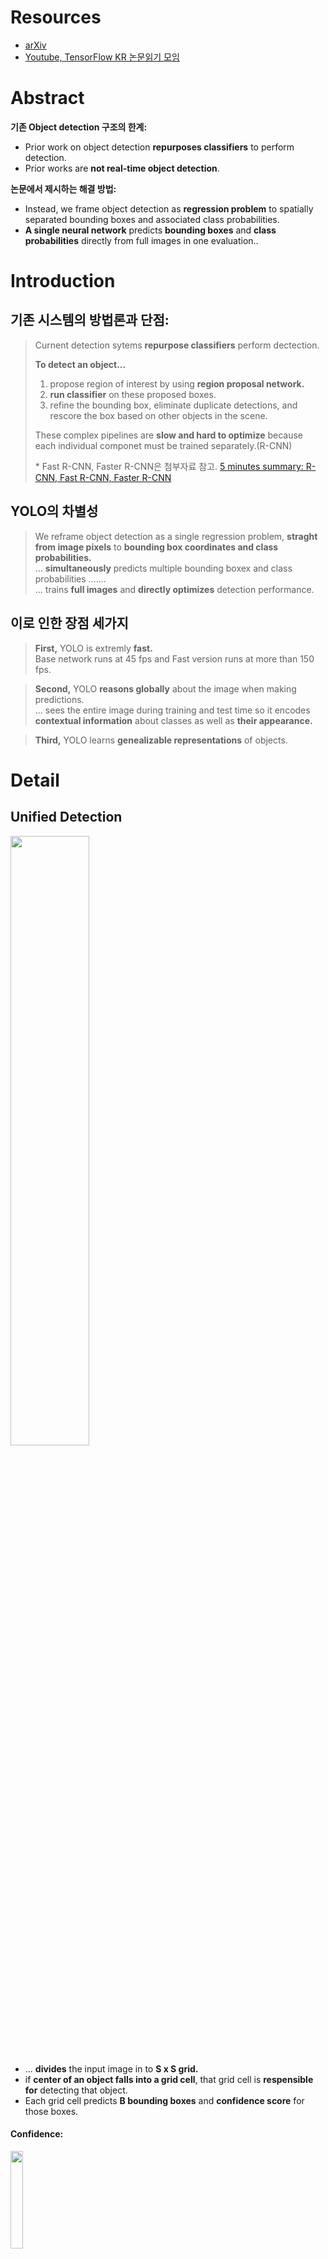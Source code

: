 # Resources
* [arXiv](https://arxiv.org/abs/1506.02640)
* [Youtube, TensorFlow KR 논문읽기 모임](https://www.youtube.com/watch?v=eTDcoeqj1_w&t=396s&list=PLlMkM4tgfjnJhhd4wn5aj8fVTYJwIpWkS&index=18)

# Abstract
**기존 Object detection 구조의 한계:**
* Prior work on object detection **repurposes classifiers** to perform detection.<br />
* Prior works are **not real-time object detection**.

**논문에서 제시하는 해결 방법:**
* Instead, we frame object detection as **regression problem** to spatially separated bounding boxes and associated class probabilities.<br />
* **A single neural network** predicts **bounding boxes** and **class probabilities** directly from full images in one evaluation..

# Introduction
## 기존 시스템의 방법론과 단점:
> Curnent detection sytems **repurpose classifiers** perform dectection.
>
> **To detect an object...**
>
> 1) propose region of interest by using **region proposal network.**
> 2) **run classifier** on these proposed boxes.
> 3) refine the bounding box, eliminate duplicate detections, and rescore the box based on other objects in the scene.
>
> These complex pipelines are **slow and hard to optimize** because each individual componet must be trained separately.(R-CNN)
>
> \* Fast R-CNN, Faster R-CNN은 첨부자료 참고. [5 minutes summary: R-CNN, Fast R-CNN, Faster R-CNN](https://github.com/Deepest-Project/Greedy-Survey/blob/ys/Papers/You%20Only%20Look%20Once/5_minutes_R_CNN.pdf?raw=true)

## YOLO의 차별성
> We reframe object detection as a single regression problem, **straght from image pixels** to **bounding box coordinates and class probabilities.**<br />
> ... **simultaneously** predicts multiple bounding boxex and class probabilities .......<br />
> ... trains **full images** and **directly optimizes** detection performance. 

## 이로 인한 장점 세가지
> **First,** YOLO is extremly **fast.**<br />
> Base network runs at 45 fps and Fast version runs at more than 150 fps.

> **Second,** YOLO **reasons globally** about the image when making predictions.<br />
> ... sees the entire image during training and test time so it encodes **contextual information** about classes as well as **their appearance.**

> **Third,** YOLO learns **genealizable representations** of objects.


# Detail
## Unified Detection

<img src="https://github.com/Deepest-Project/Greedy-Survey/blob/ys/Papers/You%20Only%20Look%20Once/grid.PNG?raw=true" width="50%" height="50%">

* ... **divides** the input image in to **S x S grid.**<br />
* if **center of an object falls into a grid cell**, that grid cell is **respensible for** detecting that object. <br />
* Each grid cell predicts **B bounding boxes** and **confidence score** for those boxes.

#### Confidence: 
<img src="https://github.com/Deepest-Project/Greedy-Survey/blob/ys/Papers/You%20Only%20Look%20Once/confidence.PNG?raw=true" width="20%" height="20%">

#### bounding boxes:
* Each bounding box consists of **5 predictions: x, y, w, h, and confidence.**

#### conditional class probabilities:
<img src="https://github.com/Deepest-Project/Greedy-Survey/blob/ys/Papers/You%20Only%20Look%20Once/class-specific-confidence-scores.PNG?raw=true" width="50%" height="50%"><br />
* Each grid cell also predicts **C conditional class probabilites**.

the predictions are encoded as an **S x S x (B * 5 + C) tensor.**


### Design
<img src="https://github.com/Deepest-Project/Greedy-Survey/blob/ys/Papers/You%20Only%20Look%20Once/architecture.PNG?raw=true" width="50%" height="50%">

* **GoogleLeNet** + 2 fully connected layers
* replace inception modules with **1 x 1 reduction layers** followed by 3 x 3 convolutional layers. 

### Training

* **pretrain first 20 convolutional layers** on the ImageNet 1000-class competetion dataset.
* achieve a single crop top-5 accuracy of 88% on the ImageNet 2012 validation set.
* add **four convolutional layers** and **two fully connected layers** with randomly initialized weights.
* increase the input **resolution** of the network from 224 x 224 to 448 x 448.
* **normalize** the bounding **box width and height** by the image width and height so that they fall between 0 and 1.
* parametrize the bounding box x and y coordinates to be offsets of a particular grid cell location so they are also bounded between 0 and 1.

#### leaky rectified linear activation:

<img src="https://github.com/Deepest-Project/Greedy-Survey/blob/ys/Papers/You%20Only%20Look%20Once/activation.PNG?raw=true" width="40%" height="40%">

* optimize for **sum-squared error**. It weights **localization error equally with classification error** which may not be ideal.
* many gird cells do not contain any object. -> pushing the "confidence" scores of these cells <br />
-> **overpowering the gradient** form cells that do contain object.

#### to remedy this issue, they set Lamda coord, noobj

<img src="https://github.com/Deepest-Project/Greedy-Survey/blob/ys/Papers/You%20Only%20Look%20Once/coord.PNG?raw=true" width="5%" height="5%"> = 5.0
<img src="https://github.com/Deepest-Project/Greedy-Survey/blob/ys/Papers/You%20Only%20Look%20Once/noobj.PNG?raw=true" width="5%" height="5%"> = 0.5

> Sum-squared error also **equally weights errors in large boxes and small boxes**.
>
> To partially address this we predict **the square root of the bounding box width and height** instead of the width and height directly
>

> At the trainin time we only want one bounding box predictor to be responsible for predicting an object based on which prediction has **the highest current IOU** with the ground truth.
>
> Assign one predictor to be "respensible" for prediction an object based on which prediction has the highest current IOU with the ground truth. 

#### loss fuction:
<img src="https://github.com/Deepest-Project/Greedy-Survey/blob/ys/Papers/You%20Only%20Look%20Once/loss.PNG?raw=true" width="70%" height="70%">

<img src="https://github.com/Deepest-Project/Greedy-Survey/blob/ys/Papers/You%20Only%20Look%20Once/obj_i.PNG?raw=true" width="5%" height="5%"> : if object appears in cell i

<img src="https://github.com/Deepest-Project/Greedy-Survey/blob/ys/Papers/You%20Only%20Look%20Once/obj_ij.PNG?raw=true" width="5%" height="5%"> : jth bounding box predictor in cell i is "responsible for that prediction.

# Experiments and Results

자세한 설명은 논문으로 대체하겠습니다.

### VoC 2007 Error Analysis
<img src="https://github.com/Deepest-Project/Greedy-Survey/blob/ys/Papers/You%20Only%20Look%20Once/errorAnalysis.PNG?raw=true" width="50%" height="50%">

* Correct: correct class and IOU> .5
* Localization: correct class, .1 < IOU < .5
* Similar: class is similar, IOU > .1
* Other: class is wrong, IOU > .1
* Background: IOU < .1 for any object

### Generalization results on Picasso and People-Art

<img src="https://github.com/Deepest-Project/Greedy-Survey/blob/ys/Papers/You%20Only%20Look%20Once/generalization.PNG?raw=true" width="50%" height="50%">

* Artwork and natural images are very different on a pixel level but they are similar in terms of the size and shape of objects, thus YOLO can still predict good bounding boxes and detections.


<img src="https://github.com/Deepest-Project/Greedy-Survey/blob/ys/Papers/You%20Only%20Look%20Once/qualitativeResults.PNG?raw=true" width="50%" height="50%">

# Discussion
YOLO의 다음 버젼들을 모르는 상태에서 성능개선 방안을 생각해본다면?
